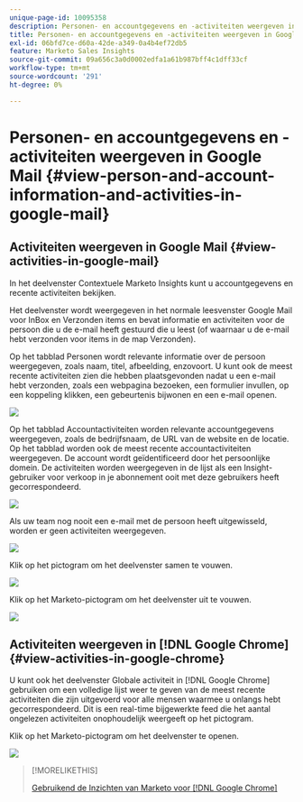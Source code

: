 ```yaml
---
unique-page-id: 10095358
description: Personen- en accountgegevens en -activiteiten weergeven in Google Mail - Marketo Docs - Productdocumentatie
title: Personen- en accountgegevens en -activiteiten weergeven in Google Mail
exl-id: 06bfd7ce-d60a-42de-a349-0a4b4ef72db5
feature: Marketo Sales Insights
source-git-commit: 09a656c3a0d0002edfa1a61b987bff4c1dff33cf
workflow-type: tm+mt
source-wordcount: '291'
ht-degree: 0%

---
```


# Personen- en accountgegevens en -activiteiten weergeven in Google Mail {#view-person-and-account-information-and-activities-in-google-mail}

## Activiteiten weergeven in Google Mail {#view-activities-in-google-mail}

In het deelvenster Contextuele Marketo Insights kunt u accountgegevens en recente activiteiten bekijken.

Het deelvenster wordt weergegeven in het normale leesvenster Google Mail voor InBox en Verzonden items en bevat informatie en activiteiten voor de persoon die u de e-mail heeft gestuurd die u leest (of waarnaar u de e-mail hebt verzonden voor items in de map Verzonden).

Op het tabblad Personen wordt relevante informatie over de persoon weergegeven, zoals naam, titel, afbeelding, enzovoort. U kunt ook de meest recente activiteiten zien die hebben plaatsgevonden nadat u een e-mail hebt verzonden, zoals een webpagina bezoeken, een formulier invullen, op een koppeling klikken, een gebeurtenis bijwonen en een e-mail openen.

![](assets/1.png)

Op het tabblad Accountactiviteiten worden relevante accountgegevens weergegeven, zoals de bedrijfsnaam, de URL van de website en de locatie. Op het tabblad worden ook de meest recente accountactiviteiten weergegeven. De account wordt geïdentificeerd door het persoonlijke domein. De activiteiten worden weergegeven in de lijst als een Insight-gebruiker voor verkoop in je abonnement ooit met deze gebruikers heeft gecorrespondeerd.

![](assets/2.png)

Als uw team nog nooit een e-mail met de persoon heeft uitgewisseld, worden er geen activiteiten weergegeven.

![](assets/3.png)

Klik op het pictogram om het deelvenster samen te vouwen.

![](assets/4.png)

Klik op het Marketo-pictogram om het deelvenster uit te vouwen.

![](assets/image2015-10-6-15-3a43-3a22.png)

## Activiteiten weergeven in [!DNL Google Chrome] {#view-activities-in-google-chrome}

U kunt ook het deelvenster Globale activiteit in [!DNL Google Chrome] gebruiken om een volledige lijst weer te geven van de meest recente activiteiten die zijn uitgevoerd voor alle mensen waarmee u onlangs hebt gecorrespondeerd. Dit is een real-time bijgewerkte feed die het aantal ongelezen activiteiten onophoudelijk weergeeft op het pictogram.

Klik op het Marketo-pictogram om het deelvenster te openen.

![](assets/image2015-10-6-15-3a32-3a52.png)

>[!MORELIKETHIS]
>
>[&#x200B; Gebruikend de Inzichten van Marketo voor  [!DNL Google Chrome]](/help/marketo/product-docs/marketo-sales-insight/msi-chrome-plugin/using-marketo-insights-for-google-chrome.md)
